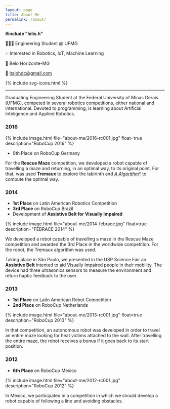 ```yaml
---
layout: page
title: About Me
permalink: /about/
---
```


**\#include "lelis.h"**

👨🏻‍💻 Engineering Student @ UFMG

💡 Interested in Robotics, IoT, Machine Learning

📍 Belo Horizonte-MG

📧 [italohdc@gmail.com](mailto:italohdc@gmail.com)

{% include svg-icons.html %}

---

Graduating Engineering Student at the Federal University of Minas Gerais (UFMG), competed in several robotics competitions, either national and international. Devoted to programming, is learning about Artificial Inteligence and Applied Robotics.

### 2016

{% include image.html file="about-me/2016-rc001.jpg" float=true description="RoboCup 2016" %}

* 9th Place on RoboCup Germany

For the **Rescue Maze** competition, we developed a robot capable of travelling a maze and returning, in an optimal way, to its original point. For that, was used **Tremaux** to explore the labirinth and [**A* Algorithm**](https://italohdc.github.io/posts/maze-solving) to compute the optimal way.

### 2014


* **1st Place** on Latin American Robotics Competition
* **3rd Place** on RoboCup Brazil
* Development of **Assistive Belt for Visually Impaired**

{% include image.html file="about-me/2014-febrace.jpg" float=true description="FEBRACE 2014" %}

We developed a robot capable of travelling a maze in the Rescue Maze competition and awarded the 3rd Place in the worldwide competition. For the robot, the Tremaux algorithm was used.

Taking place in São Paulo, we presented in the USP Science Fair an **Assistive Belt** intented to aid Visually Impaired people in their mobility. The device had three ultrasonics sensors to measure the environment and return haptic feedback to the user.

### 2013

* **1st Place** on Latin American Robot Competition
* **2nd Place** on RoboCup Netherlands

{% include image.html file="about-me/2013-rc001.jpg" float=true description="RoboCup 2013" %}

In that competition, an autonomous robot was developed in order to travel an entire maze looking for heat victims attached to the wall. After travelling the entire maze, the robot receives a bonus if it goes back to its start position.

### 2012

* **6th Place** on RoboCup Mexico

{% include image.html file="about-me/2012-rc001.jpg" description="RoboCup 2012" %}

In Mexico, we participated in a competition in which we should develop a robot capable of following a line and avoiding obstacles.